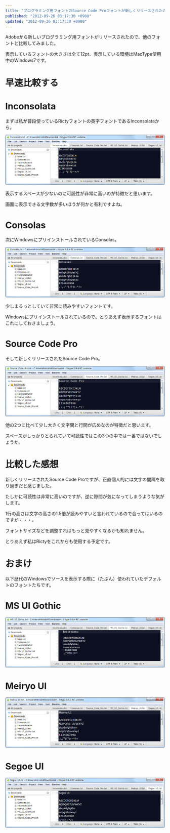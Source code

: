 ```yaml
---
title: "プログラミング用フォントのSource Code Proフォントが新しくリリースされたので他のフォントと比較してみた"
published: "2012-09-26 03:17:30 +0900"
updated: "2012-09-26 03:17:30 +0900"
---
```


Adobeから新しいプログラミング用フォントがリリースされたので、他のフォントと比較してみました。 

表示しているフォントの大きさは全て12pt、表示している環境はMacType使用中のWindows7です。 

# 早速比較する

# Inconsolata

まずは私が普段使っているRictyフォントの英字フォントであるInconsolataから。 

![](../../../../images/2012/9/26/font-1.png)

表示するスペースが少ないのに可読性が非常に高いのが特徴だと思います。 

画面に表示できる文字数が多いほうが何かと有利ですよね。 

# Consolas

次にWindowsにプリインストールされているConsolas。 

![](../../../../images/2012/9/26/font-2.png)

少しまるっとしていて非常に読みやすいフォントです。 

Windowsにプリインストールされているので、とりあえず表示するフォントはこれにしておきましょう。 

# Source Code Pro

そして新しくリリースされたSource Code Pro。 

![](../../../../images/2012/9/26/font-3.png)

他の2つに比べて少し大きく文字間と行間が広めなのが特徴だと思います。 

スペースがしっかりとられていて可読性ではこの3つの中では一番ではないでしょうか。 

# 比較した感想

新しくリリースされたSource Code Proですが、正直個人的には文字の間隔を取り過ぎだと感じました。 

たしかに可読性は非常に高いのですが、逆に隙間が気になってしまうような気がします。 

1行の高さは文字の高さの1.5倍が読みやすいと言われているので合ってはいるのですが・・・。 

フォントサイズなどを調整すればもっと見やすくなるかも知れません。 

とりあえず私はRictyをこれからも使用する予定です。 

# おまけ

以下歴代のWindowsでソースを表示する際に（たぶん）使われていたデフォルトのフォントたちです。 

# MS UI Gothic

![](../../../../images/2012/9/26/font-4.png)

# Meiryo UI

![](../../../../images/2012/9/26/font-5.png)

# Segoe UI

![](../../../../images/2012/9/26/font-6.png)
